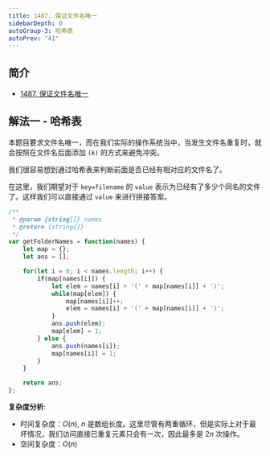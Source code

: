 ```yaml
---
title: 1487. 保证文件名唯一
sidebarDepth: 0
autoGroup-3: 哈希表
autoPrev: "41"
---
```


## 简介
- [1487. 保证文件名唯一](https://leetcode-cn.com/problems/making-file-names-unique/)

## 解法一 - 哈希表
本题目要求文件名唯一，而在我们实际的操作系统当中，当发生文件名重复时，就会按照在文件名后面添加 `(k)` 的方式来避免冲突。

我们很容易想到通过哈希表来判断前面是否已经有相对应的文件名了。

在这里，我们期望对于 `key=filename` 的 `value` 表示为已经有了多少个同名的文件了。这样我们可以直接通过 `value` 来进行拼接答案。

```javascript
/**
 * @param {string[]} names
 * @return {string[]}
 */
var getFolderNames = function(names) {
    let map = {};
    let ans = [];

    for(let i = 0; i < names.length; i++) {
        if(map[names[i]]) {
            let elem = names[i] + '(' + map[names[i]] + ')';
            while(map[elem]) {
                map[names[i]]++;
                elem = names[i] + '(' + map[names[i]] + ')';
            }
            ans.push(elem);
            map[elem] = 1;
        } else {
            ans.push(names[i]);
            map[names[i]] = 1;
        }
    }

    return ans;
};
```
**复杂度分析**:
- 时间复杂度：$O(n)$, $n$ 是数组长度。这里尽管有两重循环，但是实际上对于最坏情况，我们访问直接已重复元素只会有一次，因此最多是 $2n$ 次操作。
- 空间复杂度：$O(n)$